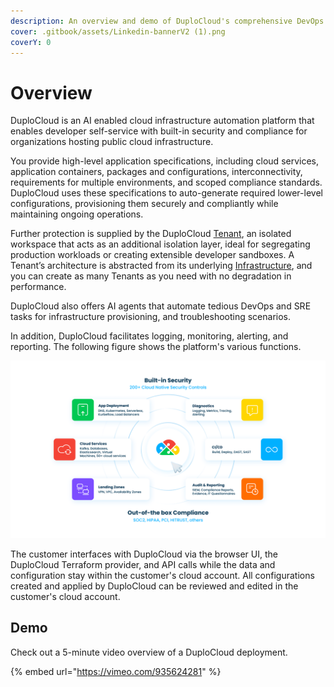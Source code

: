 ```yaml
---
description: An overview and demo of DuploCloud's comprehensive DevOps platform
cover: .gitbook/assets/Linkedin-bannerV2 (1).png
coverY: 0
---
```


# Overview

DuploCloud is an AI enabled cloud infrastructure automation platform that enables developer self-service with built-in security and compliance for organizations hosting public cloud infrastructure.

You provide high-level application specifications, including cloud services, application containers, packages and configurations, interconnectivity, requirements for multiple environments, and scoped compliance standards. DuploCloud uses these specifications to auto-generate required lower-level configurations, provisioning them securely and compliantly while maintaining ongoing operations.

Further protection is supplied by the DuploCloud [Tenant](welcome-to-duplocloud/application-focused-interface-duplocloud-architecture/duplocloud-common-components/tenant.md), an isolated workspace that acts as an additional isolation layer, ideal for segregating production workloads or creating extensible developer sandboxes. A Tenant’s architecture is abstracted from its underlying [Infrastructure](welcome-to-duplocloud/application-focused-interface-duplocloud-architecture/duplocloud-common-components/infrastructure.md), and you can create as many Tenants as you need with no degradation in performance.

DuploCloud also offers AI agents that automate tedious DevOps and SRE tasks for infrastructure provisioning, and troubleshooting scenarios.

In addition, DuploCloud facilitates logging, monitoring, alerting, and reporting. The following figure  shows the platform's various functions.

![The DuploCloud Platform Features Diagram](.gitbook/assets/duplocloud-update-illustration-graphics.png)

The customer interfaces with DuploCloud via the browser UI, the DuploCloud Terraform provider, and API calls while the data and configuration stay within the customer's cloud account. All configurations created and applied by DuploCloud can be reviewed and edited in the customer's cloud account.

## Demo

Check out a 5-minute video overview of a DuploCloud deployment.

{% embed url="https://vimeo.com/935624281" %}
